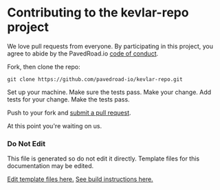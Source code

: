 # Contributing to the kevlar-repo project

We love pull requests from everyone. By participating in this project, you
agree to abide by the PavedRoad.io [code of conduct].

[code of conduct]: CODE_OF_CONDUCT.md

Fork, then clone the repo:

    git clone https://github.com/pavedroad-io/kevlar-repo.git

Set up your machine.
Make sure the tests pass.
Make your change. Add tests for your change. Make the tests pass.

Push to your fork and [submit a pull request][pr].

[pr]: https://github.com/pavedroad-io/kevlar-repo/pulls
At this point you're waiting on us.
### Do Not Edit
This file is generated so do not edit it directly.
Template files for this documentation may be edited.

[Edit template files here.](https://github.com/pavedroad-io/kevlar-repo/blob/master/repo-templates/oss-default)
[See build instructions here.](https://github.com/pavedroad-io/kevlar-repo/blob/master/repo-templates/oss-default/README.md)

